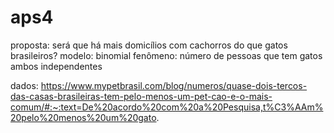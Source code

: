 # aps4
proposta: será que há mais domicílios com cachorros do que gatos brasileiros?
modelo: binomial
fenômeno: número de pessoas que tem gatos
ambos independentes


dados: https://www.mypetbrasil.com/blog/numeros/quase-dois-tercos-das-casas-brasileiras-tem-pelo-menos-um-pet-cao-e-o-mais-comum/#:~:text=De%20acordo%20com%20a%20Pesquisa,t%C3%AAm%20pelo%20menos%20um%20gato.